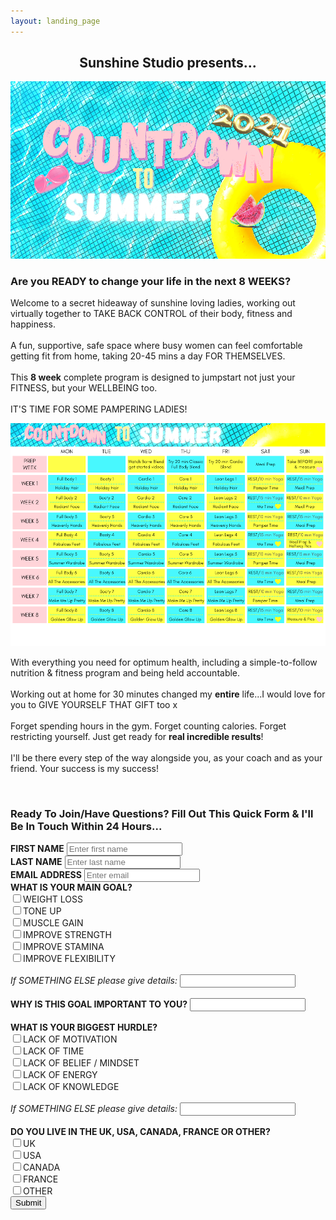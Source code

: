```yaml
---
layout: landing_page
---
```


<center>
<h2>Sunshine Studio presents...</h2>
<img src='/i/sunshinestudio/summercountdown.png' alt='Countdown to Summer image'>
</center>

<h3>Are you READY to change your life in the next 8 WEEKS?</h3>

Welcome to a secret hideaway of sunshine loving ladies, working out virtually together to TAKE BACK CONTROL of their body, fitness and happiness.<br /><br />
A fun, supportive, safe space where busy women can feel comfortable getting fit from home, taking 20-45 mins a day FOR THEMSELVES.<br /><br />
This <b>8 week</b> complete program is designed to jumpstart not just your FITNESS, but your WELLBEING too.<br /><br />
IT'S TIME FOR SOME PAMPERING LADIES!
<center>
<img src='/i/sunshinestudio/countdowncalendar.png' alt='Countdown to Summer calendar'>
</center>

With everything you need for optimum health, including a simple-to-follow nutrition & fitness program and being held accountable.<br /><br />
Working out at home for 30 minutes changed my <b>entire</b> life...I would love for you to GIVE YOURSELF THAT GIFT too x<br /><br />
Forget spending hours in the gym. Forget counting calories. Forget restricting yourself. Just get ready for <b>real incredible results</b>!<br /><br />
I'll be there every step of the way alongside you, as your coach and as your friend. Your success is my success!

<br />

<h3>Ready To Join/Have Questions? Fill Out This Quick Form & I'll Be In Touch Within 24 Hours...</h3>
<form role="form" action="https://formspree.io/f/mzbkqjqa" method="POST">
	<div class="form-group">
		<label for="InputFirstName"><b>FIRST NAME</b></label>
		<input type="text" name="firstname" class="form-control" id="InputFirstName" placeholder="Enter first name">
	</div>
    <div class="form-group">
		<label for="InputLastName"><b>LAST NAME</b></label>
		<input type="text" name="lastname" class="form-control" id="InputLastName" placeholder="Enter last name">
	</div>
    <div class="form-group">
		<label for="exampleInputEmail1"><b>EMAIL ADDRESS</b></label>
		<input type="email" name="email" class="form-control" id="exampleInputEmail1" placeholder="Enter email">
	</div>
	<div class="checkbox">
		<label><b>WHAT IS YOUR MAIN GOAL?</b></label><br />
        <label></label>
		<input type="checkbox" name="Goal_WeightLoss">WEIGHT LOSS<br />
        <label></label>
		<input type="checkbox" name="Goal_ToneUp">TONE UP<br />
        <label></label>
		<input type="checkbox" name="Goal_MuscleGain">MUSCLE GAIN<br />
        <label></label>
		<input type="checkbox" name="Goal_ImproveStrength">IMPROVE STRENGTH<br />
        <label></label>
		<input type="checkbox" name="Goal_ImproveStamina">IMPROVE STAMINA<br />
        <label></label>
		<input type="checkbox" name="Goal_ImproveFlexibility">IMPROVE FLEXIBILITY<br /><br />
        <label for="InputOtherGoal"><i>If SOMETHING ELSE please give details:</i></label>
		<input type="text" name="OtherGoal" class="form-control" id="InputOtherGoal">
	</div>
    <br />
    <div class="form-group">
		<label for="InputWhyGoalImportant"><b>WHY IS THIS GOAL IMPORTANT TO YOU?</b></label>
		<input type="text" name="WhyGoalIsImportant" class="form-control" id="InputWhyGoalImportant">
	</div>
    <br />
    <div class="checkbox">
		<label><b>WHAT IS YOUR BIGGEST HURDLE?</b></label><br />
        <label></label>
		<input type="checkbox" name="Hurdle_Motivation">LACK OF MOTIVATION<br />
        <label></label>
		<input type="checkbox" name="Hurdle_Time">LACK OF TIME<br />
        <label></label>
		<input type="checkbox" name="Hurdle_Belief">LACK OF BELIEF / MINDSET<br />
        <label></label>
		<input type="checkbox" name="Hurdle_Energy">LACK OF ENERGY<br />
        <label></label>
		<input type="checkbox" name="Hurdle_Knowledge">LACK OF KNOWLEDGE<br /><br />
        <div class="form-group">
		<label for="InputOtherHurdle"><i>If SOMETHING ELSE please give details:</i></label>
		<input type="text" name="OtherHurdle" class="form-control" id="InputOtherHurdle">
	    </div>
	</div>
    <br />
    <div class="checkbox">
		<label><b>DO YOU LIVE IN THE UK, USA, CANADA, FRANCE OR OTHER?</b></label><br />
        <label></label>
		<input type="checkbox" name="LivesIn_UK">UK<br />
        <label></label>
		<input type="checkbox" name="LivesIn_USA">USA<br />
        <label></label>
		<input type="checkbox" name="LivesIn_CANADA">CANADA<br />
        <label></label>
		<input type="checkbox" name="LivesIn_FRANCE">FRANCE<br />
        <label></label>
		<input type="checkbox" name="LivesOutsideOfBBCountries_OTHER">OTHER<br />
	</div>
	<button type="submit" class="btn btn-default">Submit</button>
</form>

